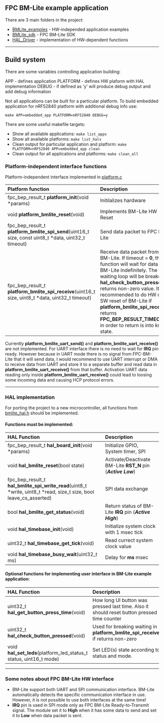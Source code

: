 ## FPC BM-Lite example application

There are 3 main folders in the project:
- [BMLite_examples](BMLite_examples) - HW-independed application examples
- [BMLite_sdk](BMLite_sdk) - FPC BM-Lite SDK
- [HAL_Driver](HAL_Driver) - implementation of HW-dependent functions

------------

## Build system

There are some variables controlling application building:

APP - defines application
PLATFORM - defines HW plaform with HAL implementation
DEBUG - if defined as 'y' will produce debug output and add debug information

Not all applications can be built for a particular platform. To build embedded application for nRF52840 platform with additional debug info use:

`make APP=embedded_app PLATFORM=nRF52840 DEBUG=y`

There are some useful makefile targets:

- Show all available applications:
  `make list_apps`
- Show all available platforms:
  `make list_hals`
- Clean output for particular application and platform:
  `make PLATFORM=nRF52840 APP=embedded_app clean`
- Clean output for all applications and platforms:
  `make clean_all`


### Platform-independent interface functions

Platform-independent interface implemented in [platform.c](BMLite_sdk/src/platform.c)

| Platform function | Description  |
| :-------- | :-------- |
| fpc_bep_result_t **platform_init**(void *params) |  Initilalizes hardware |
| void **platform_bmlite_reset**(void) | Implements BM-Lite HW Reset |
| fpc_bep_result_t **platform_bmlite_spi_send**(uint16_t size, const uint8_t *data, uint32_t timeout) | Send data packet to FPC BM-Lite |
| fpc_bep_result_t **platform_bmlite_spi_receive**(uint16_t size, uint8_t *data, uint32_t timeout) | Receive data packet from FPC BM-Lite. If timeout = **0**, the function will wait for data from BM-Lite indefinitely. The waiting loop will be breaked if **hal_check_button_pressed()** returns non-zero value. It is recommended to do HW or SW reset of BM-Lite if **platform_bmlite_spi_receive()** returns **FPC_BEP_RESULT_TIMEOUT** in order to return is into known state. |

Currently **platform_bmlite_uart_send()** and **platform_bmlite_uart_receive()** are not implemented. For UART interface there is no need to wait for **IRQ** pin ready. However because in UART mode there is no signal from FPC-BM-LIte that it will send data, I would recommend to use UART interrupt or DMA to receive data from UART and store it to a separate buffer and read data in **platform_bmlite_uart_receive()** from that buffer. Activation UART data reading only inside **platform_bmlite_uart_receive()** could lead to loosing some incoming data and causing HCP protocol errors.

------------

### HAL implementation

For porting the project to a new microcontroller, all functions from [bmlite_hal.h](BMLite_sdk/inc/bmlite_hal.h) should be implemented.

#### Functions must be implemented: 

|  HAL Function |  Description |
| :------------ | :------------ |
| fpc_bep_result_t **hal_board_init**(void *params) |  Initialize GPIO, System timer, SPI  |
| void **hal_bmlite_reset**(bool state) |  Activate/Deactivate BM-Lite **RST_N** pin (***Active Low***) |
| fpc_bep_result_t **hal_bmlite_spi_write_read**(uint8_t *write, uint8_t *read, size_t size, bool leave_cs_asserted) |  SPI data exchange |
| bool **hal_bmlite_get_status**(void) | Return status of BM-Lite **IRQ** pin (***Active High***) |
| void **hal_timebase_init**(void) |  Initialize system clock with 1 msec tick |
| uint32_t **hal_timebase_get_tick**(void) | Read currect system clock value |
| void **hal_timebase_busy_wait**(uint32_t ms) | Delay for **ms** msec |

#### Optional functions for  implementing user interface in BM-Lite example application:

|  HAL Function |  Description |
| :------------ | :------------ |
| uint32_t **hal_get_button_press_time**(void) | How long UI button was pressed last time. Also it should reset button pressed time counter |
| uint32_t **hal_check_button_pressed**(void) | Used for breaking waiting in **platform_bmlite_spi_receive()** if returns non-zero |
| void **hal_set_leds**(platform_led_status_t status, uint16_t mode) | Set LED(s) state according to status and mode. |

------------

### Some notes about FPC BM-Lite HW interface

- BM-Lite support both UART and SPI communication interface. BM-Lite automatically detects the specific communication interface in use. However, it is not possible to use both interfaces at the same time! 
- **IRQ** pin is used in SPI mode only as FPC BM-Lite Ready-to-Transmit signal. The module set it to **High** when it has some data to send and set it to **Low** when data packet is sent.

